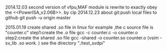 2014.12.03
second version of vfpu,MAF module is rewrite to exactly obey the <<PowerISA_v2.06B>>. by clp
2014.12.23
about git:push local files to github
git push -u origin master 

2015.01.19
create shared .so file in linux
for example ,the c source file is "counter.c"
step1:create the .o file
    gcc -c counter.c -o counter.o
step2:create the shared .so file
    gcc -shared -o counter.so counter.o
(vsim -sv_lib *.so work.* )
see the directory "./test_svdpi"
